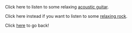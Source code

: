 Click here to listen to some relaxing [acoustic guitar](https://www.youtube.com/watch?v=bpKn3vx6LkI).

Click here instead if you want to listen to some [relaxing rock](https://www.youtube.com/watch?v=JVJVAHLJleU).

Click [here](../marshmallow.md) to go back!
